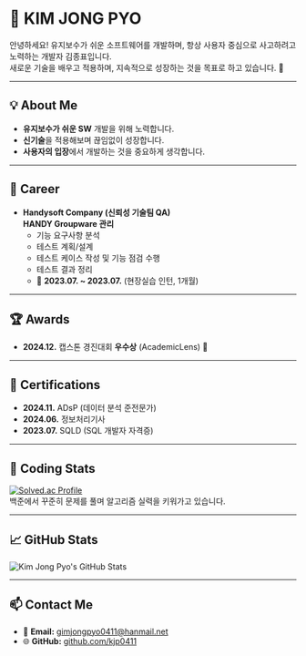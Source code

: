 # 👋 KIM JONG PYO  

안녕하세요! 유지보수가 쉬운 소프트웨어를 개발하며, 항상 사용자 중심으로 사고하려고 노력하는 개발자 김종표입니다.  
새로운 기술을 배우고 적용하며, 지속적으로 성장하는 것을 목표로 하고 있습니다. 🚀  

---

## 💡 About Me  
- **유지보수가 쉬운 SW** 개발을 위해 노력합니다.  
- **신기술**을 적용해보며 끊임없이 성장합니다.  
- **사용자의 입장**에서 개발하는 것을 중요하게 생각합니다.  

---

## 💼 Career  
- **Handysoft Company (신뢰성 기술팀 QA)**  
  **HANDY Groupware 관리**
  - 기능 요구사항 분석
  - 테스트 계획/설계
  - 테스트 케이스 작성 및 기능 점검 수행
  - 테스트 결과 정리
  - 📅 **2023.07. ~ 2023.07.** (현장실습 인턴, 1개월)

---

## 🏆 Awards  
- **2024.12.** 캡스톤 경진대회 **우수상** (AcademicLens) 🏅  

---

## 📜 Certifications  
- **2024.11.** ADsP (데이터 분석 준전문가)  
- **2024.06.** 정보처리기사
- **2023.07.** SQLD (SQL 개발자 자격증)  

---

## 🔢 Coding Stats  
[![Solved.ac Profile](http://mazassumnida.wtf/api/v2/generate_badge?boj=kjp0411)](https://solved.ac/kjp0411/)  
백준에서 꾸준히 문제를 풀며 알고리즘 실력을 키워가고 있습니다.  

---

## 📈 GitHub Stats  
![Kim Jong Pyo's GitHub Stats](https://github-readme-stats.vercel.app/api?username=kjp0411&show_icons=true&theme=radical)  

---

## 📫 Contact Me  
- 📧 **Email:** [gimjongpyo0411@hanmail.net](mailto:gimjongpyo0411@hanmail.net)  
- 🌐 **GitHub:** [github.com/kjp0411](https://github.com/kjp0411)  

